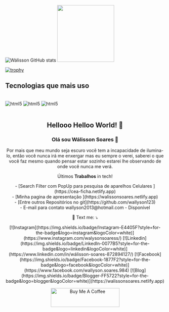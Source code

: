 
![Wálisson GitHub stats](https://github-readme-stats.vercel.app/api?username=wallyson123&show_icons=true&theme=highcontrast)
<img height="180em" src="https://github-readme-stats.vercel.app/api/top-langs/?username=wallyson123&layout=compact&langs_count=7&theme=dark"/>


[![trophy](https://github-profile-trophy.vercel.app/?username=wallyson123&theme=darkhub)](https://github.com/wallyson123/github-profile-trophy)
## Tecnologias que mais uso

<div style="display: inline_block" ><br/>
<img align ="center" alt="html5 " src="https://img.shields.io/badge/HTML5-E34F26?style=for-the-badge&logo=html5&logoColor=white"/>
<img align ="center" alt="html5 " src="https://img.shields.io/badge/CSS3-1572B6?style=for-the-badge&logo=css3&logoColor=white"/>
<img align ="center" alt="html5 " src="https://img.shields.io/badge/JavaScript-F7DF1E?style=for-the-badge&logo=javascript&logoColor=black"/>
</div><br/>

<span align="center">

##  Hellooo Helloo World! 👋 
  
### Olá sou Wálisson Soares 🧓

Por mais que meu mundo seja escuro você tem a incapacidade de ilumina-lo, então você nunca irá me enxergar mas eu sempre o verei, saberei o que você faz mesmo quando pensar estar sozinho estarei lhe observando de onde você nunca me verá.
  
</span>

<p align="center">
  Últimos <strong>Trabalhos</strong> in tech!<br />
</p>

<p align="center">
- [Search Filter com PopUp para pesquisa de aparelhos Celulares ](https://cea-ficha.netlify.app)<br/>
- [Minha pagina de apresentação ](https://walissonsoares.netlify.app)<br/>
- [Entre outros Repositórios no git](https://github.com/wallyson123)<br/>
- E-mail para contato wallyson2013@hotmail.com - Disponível
</p>

<p align="center">
  💌 Text me: ⤵️
</p>

<p align="center">
[![Instagram](https://img.shields.io/badge/Instagram-E4405F?style=for-the-badge&logo=instagram&logoColor=white)](https://www.instagram.com/walysonsoaress/)
[![Linkedin](https://img.shields.io/badge/LinkedIn-0077B5?style=for-the-badge&logo=linkedin&logoColor=white)](https://www.linkedin.com/in/wálisson-soares-872894127/)
[![Facebook](https://img.shields.io/badge/Facebook-1877F2?style=for-the-badge&logo=facebook&logoColor=white)](https://www.facebook.com/wallyson.soares.984)
[![Blog](https://img.shields.io/badge/Blogger-FF5722?style=for-the-badge&logo=blogger&logoColor=white)](https://walissonsoares.netlify.app)
</p>   
<p align="center">
  <a href="https://www.buymeacoffee.com/walissonsoares" target="_blank"><img src="https://cdn.buymeacoffee.com/buttons/v2/default-yellow.png" alt="Buy Me A Coffee" height="60px" width="217px" ></a>
</p>
